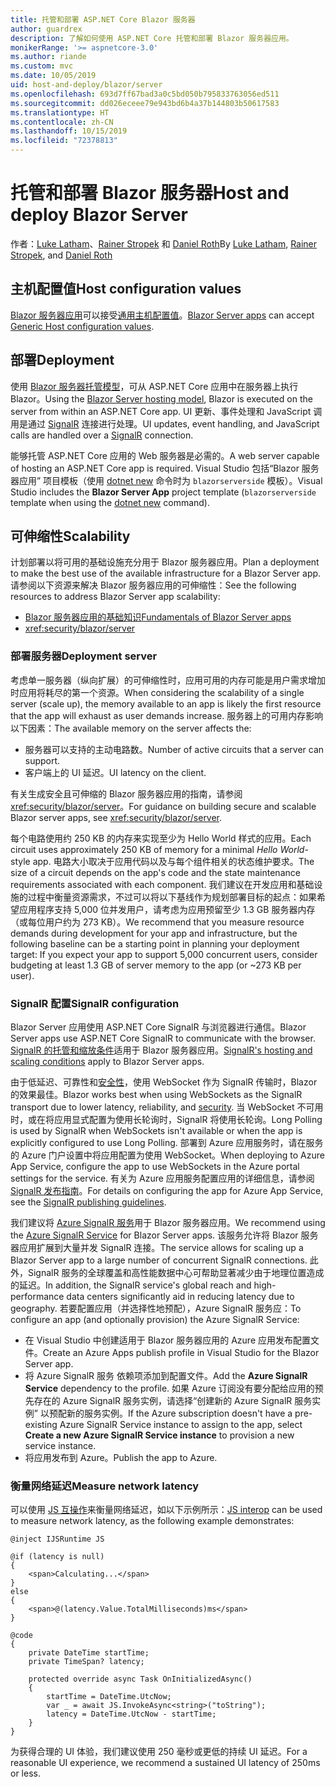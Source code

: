 ```yaml
---
title: 托管和部署 ASP.NET Core Blazor 服务器
author: guardrex
description: 了解如何使用 ASP.NET Core 托管和部署 Blazor 服务器应用。
monikerRange: '>= aspnetcore-3.0'
ms.author: riande
ms.custom: mvc
ms.date: 10/05/2019
uid: host-and-deploy/blazor/server
ms.openlocfilehash: 693d7ff67bad3a0c5bd050b795833763056ed511
ms.sourcegitcommit: dd026eceee79e943bd6b4a37b144803b50617583
ms.translationtype: HT
ms.contentlocale: zh-CN
ms.lasthandoff: 10/15/2019
ms.locfileid: "72378813"
---
```

# <a name="host-and-deploy-blazor-server"></a><span data-ttu-id="ea9a0-103">托管和部署 Blazor 服务器</span><span class="sxs-lookup"><span data-stu-id="ea9a0-103">Host and deploy Blazor Server</span></span>

<span data-ttu-id="ea9a0-104">作者：[Luke Latham](https://github.com/guardrex)、[Rainer Stropek](https://www.timecockpit.com) 和 [Daniel Roth](https://github.com/danroth27)</span><span class="sxs-lookup"><span data-stu-id="ea9a0-104">By [Luke Latham](https://github.com/guardrex), [Rainer Stropek](https://www.timecockpit.com), and [Daniel Roth](https://github.com/danroth27)</span></span>

## <a name="host-configuration-values"></a><span data-ttu-id="ea9a0-105">主机配置值</span><span class="sxs-lookup"><span data-stu-id="ea9a0-105">Host configuration values</span></span>

<span data-ttu-id="ea9a0-106">[Blazor 服务器应用](xref:blazor/hosting-models#blazor-server)可以接受[通用主机配置值](xref:fundamentals/host/generic-host#host-configuration)。</span><span class="sxs-lookup"><span data-stu-id="ea9a0-106">[Blazor Server apps](xref:blazor/hosting-models#blazor-server) can accept [Generic Host configuration values](xref:fundamentals/host/generic-host#host-configuration).</span></span>

## <a name="deployment"></a><span data-ttu-id="ea9a0-107">部署</span><span class="sxs-lookup"><span data-stu-id="ea9a0-107">Deployment</span></span>

<span data-ttu-id="ea9a0-108">使用 [Blazor 服务器托管模型](xref:blazor/hosting-models#blazor-server)，可从 ASP.NET Core 应用中在服务器上执行 Blazor。</span><span class="sxs-lookup"><span data-stu-id="ea9a0-108">Using the [Blazor Server hosting model](xref:blazor/hosting-models#blazor-server), Blazor is executed on the server from within an ASP.NET Core app.</span></span> <span data-ttu-id="ea9a0-109">UI 更新、事件处理和 JavaScript 调用是通过 [SignalR](xref:signalr/introduction) 连接进行处理。</span><span class="sxs-lookup"><span data-stu-id="ea9a0-109">UI updates, event handling, and JavaScript calls are handled over a [SignalR](xref:signalr/introduction) connection.</span></span>

<span data-ttu-id="ea9a0-110">能够托管 ASP.NET Core 应用的 Web 服务器是必需的。</span><span class="sxs-lookup"><span data-stu-id="ea9a0-110">A web server capable of hosting an ASP.NET Core app is required.</span></span> <span data-ttu-id="ea9a0-111">Visual Studio 包括“Blazor 服务器应用”  项目模板（使用 [dotnet new](/dotnet/core/tools/dotnet-new) 命令时为 `blazorserverside` 模板）。</span><span class="sxs-lookup"><span data-stu-id="ea9a0-111">Visual Studio includes the **Blazor Server App** project template (`blazorserverside` template when using the [dotnet new](/dotnet/core/tools/dotnet-new) command).</span></span>

## <a name="scalability"></a><span data-ttu-id="ea9a0-112">可伸缩性</span><span class="sxs-lookup"><span data-stu-id="ea9a0-112">Scalability</span></span>

<span data-ttu-id="ea9a0-113">计划部署以将可用的基础设施充分用于 Blazor 服务器应用。</span><span class="sxs-lookup"><span data-stu-id="ea9a0-113">Plan a deployment to make the best use of the available infrastructure for a Blazor Server app.</span></span> <span data-ttu-id="ea9a0-114">请参阅以下资源来解决 Blazor 服务器应用的可伸缩性：</span><span class="sxs-lookup"><span data-stu-id="ea9a0-114">See the following resources to address Blazor Server app scalability:</span></span>

* [<span data-ttu-id="ea9a0-115">Blazor 服务器应用的基础知识</span><span class="sxs-lookup"><span data-stu-id="ea9a0-115">Fundamentals of Blazor Server apps</span></span>](xref:blazor/hosting-models#blazor-server)
* <xref:security/blazor/server>

### <a name="deployment-server"></a><span data-ttu-id="ea9a0-116">部署服务器</span><span class="sxs-lookup"><span data-stu-id="ea9a0-116">Deployment server</span></span>

<span data-ttu-id="ea9a0-117">考虑单一服务器（纵向扩展）的可伸缩性时，应用可用的内存可能是用户需求增加时应用将耗尽的第一个资源。</span><span class="sxs-lookup"><span data-stu-id="ea9a0-117">When considering the scalability of a single server (scale up), the memory available to an app is likely the first resource that the app will exhaust as user demands increase.</span></span> <span data-ttu-id="ea9a0-118">服务器上的可用内存影响以下因素：</span><span class="sxs-lookup"><span data-stu-id="ea9a0-118">The available memory on the server affects the:</span></span>

* <span data-ttu-id="ea9a0-119">服务器可以支持的主动电路数。</span><span class="sxs-lookup"><span data-stu-id="ea9a0-119">Number of active circuits that a server can support.</span></span>
* <span data-ttu-id="ea9a0-120">客户端上的 UI 延迟。</span><span class="sxs-lookup"><span data-stu-id="ea9a0-120">UI latency on the client.</span></span>

<span data-ttu-id="ea9a0-121">有关生成安全且可伸缩的 Blazor 服务器应用的指南，请参阅 <xref:security/blazor/server>。</span><span class="sxs-lookup"><span data-stu-id="ea9a0-121">For guidance on building secure and scalable Blazor server apps, see <xref:security/blazor/server>.</span></span>

<span data-ttu-id="ea9a0-122">每个电路使用约 250 KB 的内存来实现至少为 Hello World  样式的应用。</span><span class="sxs-lookup"><span data-stu-id="ea9a0-122">Each circuit uses approximately 250 KB of memory for a minimal *Hello World*-style app.</span></span> <span data-ttu-id="ea9a0-123">电路大小取决于应用代码以及与每个组件相关的状态维护要求。</span><span class="sxs-lookup"><span data-stu-id="ea9a0-123">The size of a circuit depends on the app's code and the state maintenance requirements associated with each component.</span></span> <span data-ttu-id="ea9a0-124">我们建议在开发应用和基础设施的过程中衡量资源需求，不过可以将以下基线作为规划部署目标的起点：如果希望应用程序支持 5,000 位并发用户，请考虑为应用预留至少 1.3 GB 服务器内存（或每位用户约为 273 KB）。</span><span class="sxs-lookup"><span data-stu-id="ea9a0-124">We recommend that you measure resource demands during development for your app and infrastructure, but the following baseline can be a starting point in planning your deployment target: If you expect your app to support 5,000 concurrent users, consider budgeting at least 1.3 GB of server memory to the app (or ~273 KB per user).</span></span>

### <a name="signalr-configuration"></a><span data-ttu-id="ea9a0-125">SignalR 配置</span><span class="sxs-lookup"><span data-stu-id="ea9a0-125">SignalR configuration</span></span>

<span data-ttu-id="ea9a0-126">Blazor Server 应用使用 ASP.NET Core SignalR 与浏览器进行通信。</span><span class="sxs-lookup"><span data-stu-id="ea9a0-126">Blazor Server apps use ASP.NET Core SignalR to communicate with the browser.</span></span> <span data-ttu-id="ea9a0-127">[SignalR 的托管和缩放条件](xref:signalr/publish-to-azure-web-app)适用于 Blazor 服务器应用。</span><span class="sxs-lookup"><span data-stu-id="ea9a0-127">[SignalR's hosting and scaling conditions](xref:signalr/publish-to-azure-web-app) apply to Blazor Server apps.</span></span>

<span data-ttu-id="ea9a0-128">由于低延迟、可靠性和[安全性](xref:signalr/security)，使用 WebSocket 作为 SignalR 传输时，Blazor 的效果最佳。</span><span class="sxs-lookup"><span data-stu-id="ea9a0-128">Blazor works best when using WebSockets as the SignalR transport due to lower latency, reliability, and [security](xref:signalr/security).</span></span> <span data-ttu-id="ea9a0-129">当 WebSocket 不可用时，或在将应用显式配置为使用长轮询时，SignalR 将使用长轮询。</span><span class="sxs-lookup"><span data-stu-id="ea9a0-129">Long Polling is used by SignalR when WebSockets isn't available or when the app is explicitly configured to use Long Polling.</span></span> <span data-ttu-id="ea9a0-130">部署到 Azure 应用服务时，请在服务的 Azure 门户设置中将应用配置为使用 WebSocket。</span><span class="sxs-lookup"><span data-stu-id="ea9a0-130">When deploying to Azure App Service, configure the app to use WebSockets in the Azure portal settings for the service.</span></span> <span data-ttu-id="ea9a0-131">有关为 Azure 应用服务配置应用的详细信息，请参阅 [SignalR 发布指南](xref:signalr/publish-to-azure-web-app)。</span><span class="sxs-lookup"><span data-stu-id="ea9a0-131">For details on configuring the app for Azure App Service, see the [SignalR publishing guidelines](xref:signalr/publish-to-azure-web-app).</span></span>

<span data-ttu-id="ea9a0-132">我们建议将 [Azure SignalR 服务](/azure/azure-signalr)用于 Blazor 服务器应用。</span><span class="sxs-lookup"><span data-stu-id="ea9a0-132">We recommend using the [Azure SignalR Service](/azure/azure-signalr) for Blazor Server apps.</span></span> <span data-ttu-id="ea9a0-133">该服务允许将 Blazor 服务器应用扩展到大量并发 SignalR 连接。</span><span class="sxs-lookup"><span data-stu-id="ea9a0-133">The service allows for scaling up a Blazor Server app to a large number of concurrent SignalR connections.</span></span> <span data-ttu-id="ea9a0-134">此外，SignalR 服务的全球覆盖和高性能数据中心可帮助显著减少由于地理位置造成的延迟。</span><span class="sxs-lookup"><span data-stu-id="ea9a0-134">In addition, the SignalR service's global reach and high-performance data centers significantly aid in reducing latency due to geography.</span></span> <span data-ttu-id="ea9a0-135">若要配置应用（并选择性地预配），Azure SignalR 服务应：</span><span class="sxs-lookup"><span data-stu-id="ea9a0-135">To configure an app (and optionally provision) the Azure SignalR Service:</span></span>

* <span data-ttu-id="ea9a0-136">在 Visual Studio 中创建适用于 Blazor 服务器应用的 Azure 应用发布配置文件。</span><span class="sxs-lookup"><span data-stu-id="ea9a0-136">Create an Azure Apps publish profile in Visual Studio for the Blazor Server app.</span></span>
* <span data-ttu-id="ea9a0-137">将 Azure SignalR 服务  依赖项添加到配置文件。</span><span class="sxs-lookup"><span data-stu-id="ea9a0-137">Add the **Azure SignalR Service** dependency to the profile.</span></span> <span data-ttu-id="ea9a0-138">如果 Azure 订阅没有要分配给应用的预先存在的 Azure SignalR 服务实例，请选择“创建新的 Azure SignalR 服务实例”  以预配新的服务实例。</span><span class="sxs-lookup"><span data-stu-id="ea9a0-138">If the Azure subscription doesn't have a pre-existing Azure SignalR Service instance to assign to the app, select **Create a new Azure SignalR Service instance** to provision a new service instance.</span></span>
* <span data-ttu-id="ea9a0-139">将应用发布到 Azure。</span><span class="sxs-lookup"><span data-stu-id="ea9a0-139">Publish the app to Azure.</span></span>

### <a name="measure-network-latency"></a><span data-ttu-id="ea9a0-140">衡量网络延迟</span><span class="sxs-lookup"><span data-stu-id="ea9a0-140">Measure network latency</span></span>

<span data-ttu-id="ea9a0-141">可以使用 [JS 互操作](xref:blazor/javascript-interop)来衡量网络延迟，如以下示例所示：</span><span class="sxs-lookup"><span data-stu-id="ea9a0-141">[JS interop](xref:blazor/javascript-interop) can be used to measure network latency, as the following example demonstrates:</span></span>

```cshtml
@inject IJSRuntime JS

@if (latency is null)
{
    <span>Calculating...</span>
}
else
{
    <span>@(latency.Value.TotalMilliseconds)ms</span>
}

@code
{
    private DateTime startTime;
    private TimeSpan? latency;

    protected override async Task OnInitializedAsync()
    {
        startTime = DateTime.UtcNow;
        var _ = await JS.InvokeAsync<string>("toString");
        latency = DateTime.UtcNow - startTime;
    }
}
```

<span data-ttu-id="ea9a0-142">为获得合理的 UI 体验，我们建议使用 250 毫秒或更低的持续 UI 延迟。</span><span class="sxs-lookup"><span data-stu-id="ea9a0-142">For a reasonable UI experience, we recommend a sustained UI latency of 250ms or less.</span></span>
